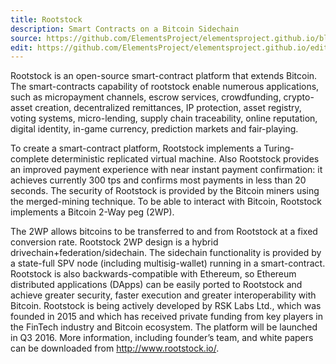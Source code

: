 ```yaml
---
title: Rootstock
description: Smart Contracts on a Bitcoin Sidechain
source: https://github.com/ElementsProject/elementsproject.github.io/blob/master/source/sidechains/rootstock/index.md
edit: https://github.com/ElementsProject/elementsproject.github.io/edit/master/source/sidechains/rootstock/index.md
---
```

Rootstock is an open-source smart-contract platform that extends Bitcoin. The smart-contracts capability of rootstock enable numerous applications, such as micropayment channels, escrow services, crowdfunding, crypto-asset creation, decentralized remittances, IP protection, asset registry, voting systems, micro-lending, supply chain traceability, online reputation, digital identity, in-game currency, prediction markets and fair-playing.

To create a smart-contract platform, Rootstock implements a Turing-complete deterministic replicated virtual machine.  Also Rootstock provides an improved payment experience with near instant payment confirmation: it achieves currently 300 tps and confirms most payments in less than 20 seconds. The security of Rootstock is provided by the Bitcoin miners using the merged-mining technique. To be able to interact with Bitcoin, Rootstock implements a Bitcoin 2-Way peg (2WP).

The 2WP allows bitcoins to be transferred to and from Rootstock at a fixed conversion rate. Rootstock 2WP design is a hybrid drivechain+federation/sidechain. The sidechain functionality is provided by a state-full SPV node (including multisig-wallet) running in a smart-contract. Rootstock is also backwards-compatible with Ethereum, so Ethereum distributed applications (DApps) can be easily ported to Rootstock and achieve greater security, faster execution and greater interoperability with Bitcoin. Rootstock is being actively developed by RSK Labs Ltd., which was founded in 2015 and which has received private funding from key players in the FinTech industry and Bitcoin ecosystem.  The platform will be launched in Q3 2016. More information, including founder’s team, and white papers can be downloaded from http://www.rootstock.io/.
